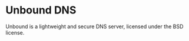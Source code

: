 # Unbound DNS

Unbound is a lightweight and secure DNS server, licensed under the BSD license.





